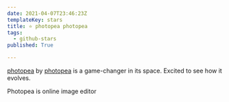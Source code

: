 ```yaml
---
date: 2021-04-07T23:46:23Z
templateKey: stars
title: ⭐ photopea photopea
tags:
  - github-stars
published: True

---
```


[photopea](https://github.com/photopea/photopea) by [photopea](https://github.com/photopea) is a game-changer in its space. Excited to see how it evolves.

Photopea is online image editor
